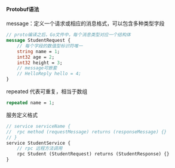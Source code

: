 #### Protobuf语法

message：定义一个请求或相应的消息格式，可以包含多种类型字段

```protobuf
// proto编译之后，Go文件中，每个消息类型对应一个结构体
message StudentRequest {
    // 每个字段的数值型标识符唯一
    string name = 1;
    int32 age = 2;
    int32 height = 3;
    // message可嵌套
    // HelloReply hello = 4;
}
```

repeated 代表可重复，相当于数组

```protobuf
repeated name = 1;
```

服务定义格式

```protobuf
// service serviceName {
//	rpc method (requestMessage) returns (responseMessage) {}
// }
service StudentService {
    // rpc 远程方法调用
    rpc Student (StudentRequest) returns (StudentResponse) {}
}
```

